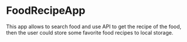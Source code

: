# FoodRecipeApp
This app allows to search food and use API to get the recipe of the food, then the user could store some favorite food recipes to local storage.

